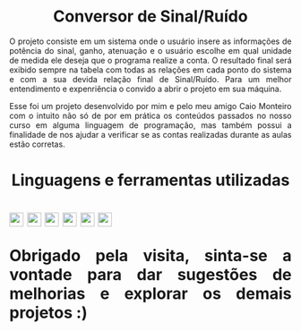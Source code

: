 <h1 align="center">Conversor de Sinal/Ruído</h1>

<p align="justify">
  O projeto consiste em um sistema onde o usuário insere as informações de potência do sinal, ganho, atenuação
  e o usuário escolhe em qual unidade de medida ele deseja que o programa realize a conta. O resultado final será exibido
  sempre na tabela com todas as relações em cada ponto do sistema e com a sua devida relação final de Sinal/Ruído. Para
  um melhor entendimento e expenriência o convido a abrir o projeto em sua máquina. 
</p>

<p align="justify">
  Esse foi um projeto desenvolvido por mim e pelo meu amigo Caio Monteiro com o intuito não só de por em prática os conteúdos passados no nosso
  curso em alguma linguagem de programação, mas também possui a finalidade de nos ajudar a verificar se as contas realizadas durante as aulas estão corretas.
</p>

<h1 align="center"> Linguagens e ferramentas utilizadas<h1>
<img src="https://img.shields.io/badge/HTML5-E34F26?logo=html5&logoColor=282C34" alt="HTML5 logo" title="HTML5" height="25" />
<img src="https://img.shields.io/badge/CSS3-1572B6?logo=css3&logoColor=282C34" alt="CSS3 logo" title="CSS3" height="25" />
<img src="https://img.shields.io/badge/JavaScript-F7DF1E?logo=javascript&logoColor=282C34" alt="JavaScript logo" title="JavaScript" height="25" />
<img src="https://img.shields.io/badge/VS%20Code-007ACC?logo=visual-studio-code&logoColor=282C34" alt="Visual Studio Code logo" title="Visual Studio Code" height="25" />
<img src="https://img.shields.io/badge/Git-F05033?logo=git&logoColor=white" alt="Git logo" title="Git" height="25" />
<img src="https://img.shields.io/badge/GitHub-181717?logo=github&logoColor=white" alt="GitHub logo" title="GitHub" height="25" />

<br>

<p align="justify">
  Obrigado pela visita, sinta-se a vontade para dar sugestões de melhorias e explorar os demais projetos :)
</p>
